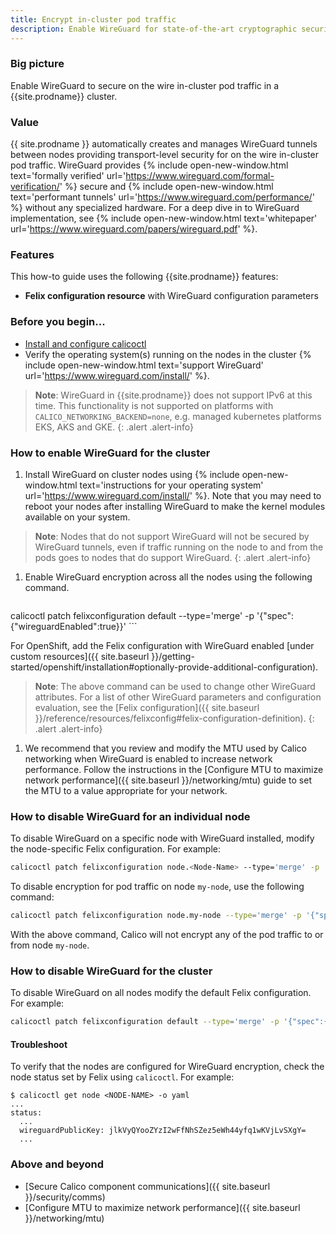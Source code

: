 ```yaml
---
title: Encrypt in-cluster pod traffic
description: Enable WireGuard for state-of-the-art cryptographic security between pods for Calico clusters.
---
```


### Big picture

Enable WireGuard to secure on the wire in-cluster pod traffic in a {{site.prodname}} cluster.

### Value

{{ site.prodname }} automatically creates and manages WireGuard tunnels between nodes providing transport-level security for on the wire in-cluster pod traffic. WireGuard provides {% include open-new-window.html text='formally verified' url='https://www.wireguard.com/formal-verification/' %} secure and {% include open-new-window.html text='performant tunnels' url='https://www.wireguard.com/performance/' %} without any specialized hardware. For a deep dive in to WireGuard implementation, see {% include open-new-window.html text='whitepaper' url='https://www.wireguard.com/papers/wireguard.pdf' %}.

### Features

This how-to guide uses the following {{site.prodname}} features:

- **Felix configuration resource** with WireGuard configuration parameters

### Before you begin...

- [Install and configure calicoctl]({{site.baseurl}}/getting-started/clis/calicoctl/install)
- Verify the operating system(s) running on the nodes in the cluster {% include open-new-window.html text='support WireGuard' url='https://www.wireguard.com/install/' %}.

> **Note**: WireGuard in {{site.prodname}} does not support IPv6 at this time. This functionality is not supported on platforms with `CALICO_NETWORKING_BACKEND=none`, e.g. managed kubernetes platforms EKS, AKS and GKE.
{: .alert .alert-info}

### How to enable WireGuard for the cluster

1. Install WireGuard on cluster nodes using {% include open-new-window.html text='instructions for your operating system' url='https://www.wireguard.com/install/' %}. Note that you may need to reboot your nodes after installing WireGuard to make the kernel modules available on your system.

  > **Note**: Nodes that do not support WireGuard will not be secured by WireGuard tunnels, even if traffic running on the node to and from the pods goes to nodes that do support WireGuard.
   {: .alert .alert-info}

1. Enable WireGuard encryption across all the nodes using the following command.

    ```bash
calicoctl patch felixconfiguration default --type='merge' -p '{"spec":{"wireguardEnabled":true}}'
    ```

   For OpenShift, add the Felix configuration with WireGuard enabled [under custom resources]({{ site.baseurl }}/getting-started/openshift/installation#optionally-provide-additional-configuration).

   > **Note**: The above command can be used to change other WireGuard attributes. For a list of other WireGuard parameters and configuration evaluation, see the [Felix configuration]({{ site.baseurl }}/reference/resources/felixconfig#felix-configuration-definition).
   {: .alert .alert-info}

1. We recommend that you review and modify the MTU used by Calico networking when WireGuard is enabled to increase network performance. Follow the instructions in the [Configure MTU to maximize network performance]({{ site.baseurl }}/networking/mtu) guide to set the MTU to a value appropriate for your network.


### How to disable WireGuard for an individual node

To disable WireGuard on a specific node with WireGuard installed, modify the node-specific Felix configuration. For example:

  ```bash
calicoctl patch felixconfiguration node.<Node-Name> --type='merge' -p '{"spec":{"wireguardEnabled":false}}'
  ```

To disable encryption for pod traffic on node `my-node`, use the following command:

  ```bash
calicoctl patch felixconfiguration node.my-node --type='merge' -p '{"spec":{"wireguardEnabled":false}}'
  ```

With the above command, Calico will not encrypt any of the pod traffic to or from node `my-node`.

### How to disable WireGuard for the cluster

To disable WireGuard on all nodes modify the default Felix configuration. For example:

  ```bash
calicoctl patch felixconfiguration default --type='merge' -p '{"spec":{"wireguardEnabled":false}}'
  ```

#### Troubleshoot

To verify that the nodes are configured for WireGuard encryption, check the node status set by Felix using `calicoctl`. For example:

   ```
   $ calicoctl get node <NODE-NAME> -o yaml
   ...
   status:
     ...
     wireguardPublicKey: jlkVyQYooZYzI2wFfNhSZez5eWh44yfq1wKVjLvSXgY=
     ...
   ```

### Above and beyond

- [Secure Calico component communications]({{ site.baseurl }}/security/comms)
- [Configure MTU to maximize network performance]({{ site.baseurl }}/networking/mtu)
